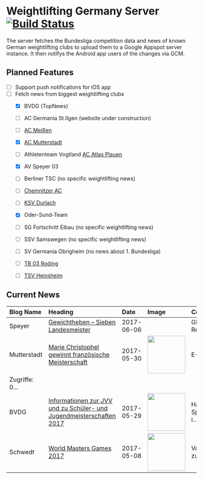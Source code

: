 # Weightlifting Germany Server [![Build Status](https://travis-ci.org/WGierke/weightlifting_germany_server.svg?branch=master)](https://travis-ci.org/WGierke/weightlifting_germany_server)

The server fetches the Bundesliga competition data and news of known German weightlifting clubs to upload them to a Google Appspot server instance.
It then notifys the Android app users of the changes via GCM.

## Planned Features
- [ ] Support push notifications for iOS app  
- [ ] Fetch news from biggest weightlifting clubs
    - [X] BVDG (TopNews)
    - [ ] AC Germania St.Ilgen (website under construction)
    - [ ] [AC Meißen](http://www.ac-meissen.de/index.php?start=1)
    - [X] [AC Mutterstadt](http://www.ac-mutterstadt.de/index.php?start=1)
    - [ ] Athletenteam Vogtland [AC Atlas Plauen](https://acatlas.wordpress.com/)
    - [X] AV Speyer 03
    - [ ] Berliner TSC (no specific weightlifting news)
    - [ ] [Chemnitzer AC](http://chemnitzer-athletenclub.de/aktuelles/news/page/1/)
    - [ ] [KSV Durlach](http://ksvdurlach.de/news?page_n54=1)
    - [X] Oder-Sund-Team
    - [ ] SG Fortschritt Eibau (no specific weightlifting news)
    - [ ] SSV Samswegen (no specific weightlifting news)
    - [ ] SV Germania Obrigheim (no news about 1. Bundesliga)
    - [ ] [TB 03 Roding](http://www.tb03-gewichtheben.de/page/1/)
    - [ ] [TSV Heinsheim](http://gewichtheben.tsv-heinsheim.de/index.php?start=1)


## Current News

| Blog Name   | Heading                                                                                                                                                                          | Date       | Image                                                                                                                       | Content                 |
|:------------|:---------------------------------------------------------------------------------------------------------------------------------------------------------------------------------|:-----------|:----------------------------------------------------------------------------------------------------------------------------|:------------------------|
| Speyer      | [Gewichtheben – Sieben Landesmeister](http://www.av03-speyer.de/2017/06/gewichtheben-sieben-landesmeister/)                                                                      | 2017-06-06 |                                                                                                                             | GRÜNSTADT. Respektab... |
| Mutterstadt | [Marie Christophel gewinnt französische Meisterschaft](http://www.ac-mutterstadt.de/index.php?start=0&heading=db1298880b8bf4ea16711975a25893de1496095200.0)                      | 2017-05-30 | <img src='http://www.ac-mutterstadt.de//images/marie.jpeg' width='100px'/>                                                  | E-Mail
| Zugriffe: 0... |
| BVDG        | [Informationen zur JVV und zu Schüler- und Jugendmeisterschaften 2017](http://www.german-weightlifting.de/informationen-zur-jvv-und-zu-schueler-und-jugendmeisterschaften-2017/) | 2017-05-29 | <img src='http://www.german-weightlifting.de/wp-content/uploads/2017/02/Bild-für-Beiträge.jpg' width='100px'/>              | Hallo Sportfreunde i... |
| Schwedt     | [World Masters Games 2017](http://gewichtheben.blauweiss65-schwedt.de/?p=7416)                                                                                                   | 2017-05-08 | <img src='http://gewichtheben.blauweiss65-schwedt.de/wp-content/uploads/2017/05/Reissen-102-kg-300x225.jpg' width='100px'/> | Vom 21. bis zum 30. ... |